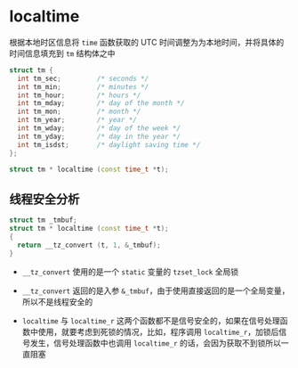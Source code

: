 # localtime

根据本地时区信息将 `time` 函数获取的 UTC 时间调整为为本地时间，并将具体的时间信息填充到 `tm` 结构体之中

```cpp
struct tm {
  int tm_sec;         /* seconds */
  int tm_min;         /* minutes */
  int tm_hour;        /* hours */
  int tm_mday;        /* day of the month */
  int tm_mon;         /* month */
  int tm_year;        /* year */
  int tm_wday;        /* day of the week */
  int tm_yday;        /* day in the year */
  int tm_isdst;       /* daylight saving time */
};

struct tm * localtime (const time_t *t);
```

## 线程安全分析

```cpp
struct tm _tmbuf;
struct tm * localtime (const time_t *t);
{
  return __tz_convert (t, 1, &_tmbuf);
}
```

- `__tz_convert` 使用的是一个 `static` 变量的 `tzset_lock` 全局锁

- `__tz_convert` 返回的是入参 `&_tmbuf`，由于使用直接返回的是一个全局变量，所以不是线程安全的

- `localtime` 与 `localtime_r` 这两个函数都不是信号安全的，如果在信号处理函数中使用，就要考虑到死锁的情况，比如，程序调用 `localtime_r`，加锁后信号发生，信号处理函数中也调用 `localtime_r` 的话，会因为获取不到锁所以一直阻塞